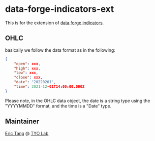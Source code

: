 # data-forge-indicators-ext

This is for the extension of [data forge indicators](https://data-forge.github.io/data-forge-indicators/).

## OHLC
basically we follow the data format as in the following:
```json
{
    "open": xxx,
    "high": xxx,
    "low": xxx,
    "close": xxx,
    "date": "20220201",
    "time": 2021-12-01T14:00:00.000Z
}
```

Please note, in the OHLC data object, the date is a string type using the "YYYYMMDD" format, and the time is a "Date" type.

## Maintainer

[Eric Tang](https://twitter.com/_e_tang) @ [TYO Lab](http://tyo.com.au)
